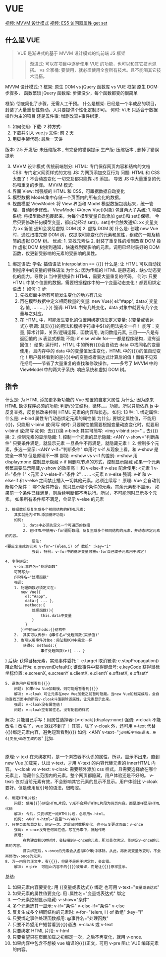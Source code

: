 # VUE

[视频: MVVM 设计模式](https://www.bilibili.com/video/av57366545/)
[视频: ES5 访问器属性 get set](https://www.bilibili.com/video/av57373116/)

## 什么是 VUE

>VUE 是渐进式的基于 MVVM 设计模式的纯前端 JS 框架  
>>渐进式: 可以在项目中逐步使用 VUE 的功能，也可以和其它技术混搭。
>>vs 全家桶: 要使用，就必须使用全套所有技术。且不能喝其它技术混搭。

   MVVM 设计模式: ?
   框架: 原生 DOM vs jQuery 函数库 vs VUE 框架
   原生 DOM: 步骤多， 函数繁琐
   jQuery 函数库: 步骤没少，每个函数都变的很简单

   框架: 彻底简化了步骤，无需人工干预。
   什么是框架: 已经是一个半成品的项目，封装了大量重复性劳动。人只要提供个性化定制即可。
   何时: VUE 只适合于数据操作为主的项目
   还是五件事: 增删改查+事件绑定.

1. 如何使用:
   下载: 2 种方式:
2. 下载并引入 vue.js 文件: 前 2 天
3. 用脚手架代码: 最后一天讲

版本: 2.5
开发版: 未压缩版本 , 有完备的错误提示
生产版: 压缩版本 , 删掉了错误提示

3. MVVM 设计模式
   传统前端划分:
   HTML: 专门保存网页内容和结构的文档
   CSS: 专门定义网页样式的文档
   JS: 为网页添加交互行为
   问题: HTML 和 CSS 太蠢了！不会动态变化
   一切交互都只能靠 JS 添加。
   导致 JS 中大量重复的代码和重复的步骤。
   MVVM 模式:
1. 界面 View: 增强版的 HTML 和 CSS，可跟据数据自动变化
1. 模型数据 Model:集中存储一个页面内的所有变化的数据。
1. 视图模型 ViewModel: 将 View 界面和 Model 模型数据包裹起来，统一管理，自动同步修改。
   ViewModel 中(new Vue()对象)
   包含两大子系统: 1. 响应系统: 将模型数据包裹起来，为每个模型变量自动添加 get()和 set()保镖。
   今后只要修改任何模型变量，都自动经过 set()，set()中会触发通知: xx 变量变为 xx 新值
   通知会发给虚拟 DOM 树 2. 虚拟 DOM 树
   什么是: 创建 new Vue 时，通过扫描完整 DOM 树，仅提取可能变化的元素和属性，组成的一颗及精简的虚拟 DOM 树。
   优点: 1. 查找元素快 2. 封装了重复性的增删改查 DOM 操作
   虚拟 DOM 树接到通知，快速找到受影响的元素。调用已经封装好的 DOM 函数，仅更新受影响的元素的受影响的属性。

1) 绑定语法: 学名: 插值语法 Interpolation == {{}}
   什么是: 让 HTML 可以自动找到程序中的变量的特殊语法
   为什么: 因为传统的 HTML 是静态的，缺少动态变化的能力。导致 js 当中要想操作 HTML，需要大量重复的代码。
   何时: 只要 HTML 中某个位置的数据，需要根据程序中的一个变量动态变化！都要用绑定语法！
   如何: 2 步:
   1. 先找页面中所有可能发生变化的地方有几处
   2. 再在模型数据中定义相同数量的变量:
      new Vue({
      el:"#app",
      data:{
      变量名:值,
      ... : ...,
      }
      })
      强调: HTML 中有几处变化，data 对象中就要有几个变量与之对应。
   3. 在 HTML 中，可能发生变化的位置用绑定语法定义变量: {{变量或表达式}}
      强调: 其实{{}}的用法和模板字符串中\${}的用法完全一样！
      能写：变量, 算术计算，关系/逻辑运算，函数调用, 访问数组元素, 三目——凡是有返回值的 js 表达式都能
      不能: if else while for——都是程序结构，没有返回值！
      结果: 运行时，HTML 中的所有{{}}会自动去 data 中找同名的变量使用。且内存中的 data 中的变量值发生变化，HTML 中的{{}}的值自动变化！用户最终看到的是{{}}中的变量或者表达式计算后的值！而看不见双花括号——节省了大量重复的查找和修改操作。——多亏了 MVVM 中的 ViewModel 中的两大子系统: 响应系统和虚拟 DOM 树。

## 指令

什么是: 为 HTML 添加更多新功能的 Vue 预置的自定义属性
为什么: 因为原来 HTML 缺少程序必须的功能: 判断/分支结构，循环。。。功能。所以只能依靠 js 中反复查找，反复修改来控制 HTML 元素的内容和状态。
如何: 13 种: 1. 绑定属性:
什么是: v-bind 属性专门动态绑定元素的属性值
为什么: 要绑定属性值，不能用{{}}，只能用 v-bind 或:简写
何时: 只要属性值需要根据变量动态变化时，就要用 v-bind 或:简写
如何: <img v-bind:src="pm25<100?'img/1.png':
             		  pm25<200?'img/2.png':
             		  pm25<300?'img/3.png':
                      		    'img/4.png'">
去{{}}换 v-bind:
其实可简写: <img v-bind:src="...
去{{}}换: 2. 控制元素的显示隐藏: 1. 控制一个元素的显示隐藏:
<ANY v-show="判断条件"
只要条件满足，就显示元素
一旦条件不再满足，就隐藏元素！ 2. 控制多个元素，多选一显示:
<ANY v-if="判断条件" 单用时
v-if 从现象上看，和 v-show 是完全一样的
但是原理不一样
鄙视: v-show vs v-if 的差别:
v-show 用 display:none 控制显示隐藏
v-if 用删除节点的方式，控制显示隐藏
如果一个元素频繁需要显示隐藏,v-show 的效率高！
和 v-else-if v-else 配合使用:
<元素 1 v-if="条件 1"
<元素 2 v-else-if="条件 2"
... ...
<元素 n v-else
强调: v-if 和 v-else-if 和 v-else 之间禁止插入一切其他元素。必须连续写！
原理: Vue 会自动判断每个条件：
哪个条件符合，就只显示哪个条件的元素。其余元素都不显示。
如果前一个条件已经满足，则后续判断都不再执行。所以，不可能同时显示多个元素。
如果所有条件都不满足，会显示 v-else 的元素

    3. 根据数组反复生成多个相同结构的HTML元素:
    	其实就是为HTML添加循环功能:
    	如何:
    		1. data中必须先定义一个可遍历的数组
    		2. 在HTML中使用v-for遍历数组，反复生成多个相同结构的元素，并动态绑定元素的内容。
    			语法:
    <要反复生成的元素 v-for="(elem,i) of 数组" :key="i"
    			强调: 特例: v-for中的循环变量可被v-for自己或子元素用于绑定！

    4. 事件绑定:
    	v-on:事件名="处理函数"
    	可简写为:
    	@事件名="处理函数"
        强调:
    	1. 处理函数必须定义在:
           new Vue({
             el:"#app",
    		 data:{ ... },
    		 methods:{
    			处理函数(){
     				this.data中变量
                }
          	 }
           })中的methods:{}结构中
    	2.	其实可以传参: @事件名="处理函数(实参值)"
    	3. 也可以用事件对象e：用法和DOM中完全一样
    		获得e: methods:{
    				事件处理函数(e){ ... }

}
后续:
获得目标元素，实现事件委托： e.target
取消冒泡: e.stopPropagation()
阻止默认行为: e.preventDefault();
键盘事件中获得键盘号: e.keyCode
获得鼠标坐标位置: e.screenX, e.screenY
e.clientX, e.clientY
e.offsetX, e.offsetY

    5. 避免用户短暂看到{{}}
    	问题: 如果new Vue加载慢，则可能短暂看到{{}}
    	解决: v-cloak 可让元素在new Vue加载之前暂时隐藏。当new Vue加载完成后，会自动查找页面中的所有v-cloak斗篷删除该属性，让元素显示出来。
     	强调: v-cloak没有属性值！
        问题: v-cloak空有属性名，没有配套的样式

解决: 只能自己手写！用属性选择器:
[v-cloak]{display:none}
强调: v-cloak 不能改名！改名了，vue 就找不到了！
其实，除了 v-cloak 外，还可用 v-text 代替{{}}绑定元素内容，避免短暂看到{{}}
如何:
<ANY v-text="`js模板字符串语法，用${变量}动态生成内容`"
比如:
<h1 v-text="`姓名: ${uname}`"></h1>
<h2 v-text="`性别: ${sex==1?'男':'女'}`"></h2>
原理: v-text 在未绑定时，是一个浏览器不认识的属性，所以，显示不出来。直到 new Vue 加载完，认出 v-text，才用 V-text 的内容代替元素的 innerHTML 内容。
v-cloak vs v-text:
v-cloak: 需要额外添加 css 样式，且需要选择放在哪个元素上，隐藏什么范围内的元素。整个网页都隐藏，用户体验还是不好的。
v-text: 仅对当前元素有效，不会影响其它元素的显示不显示。用户体验比 v-cloak 要好。但是使用反引号的语法，很晦涩。

    6. 绑定HTML片段:
    	问题: 使用{{}}绑定HTML片段，VUE不会解析HTML片段为网页内容。而是原样显示HTML代码
    	解决: 今后，只要绑定一段HTML片段，必须用v-html。
    	如何: <ANY v-html="变量"></ANY>
    7. 只在页面加载之初，绑定一次。之后及时数据变化，也不反复更改页面：v-once
    	强调: v-once没有任何属性值，写在元素中，就起作用
    	原理:
    		在构建虚拟DOM树时，会扫描到v-once的元素，所以首次绑定，能绑定v-once的元素的内容。
    		首次绑定后，v-once的元素会从虚拟DOM树中移除。从此，再出发变量改变时，不会再修改v-once的元素。
    8. 万一内容的正文中，有{{}}，但是不是用于绑定的，会出错。
    	解决: v-pre  可阻止内容中的{{}}被编译，而是让{{}}原样显示。

总结:

1. 如果元素内容要变化:
   用 {{变量或表达式}} 绑定
   也可用 v-text="`变量或表达式`"
2. 如果元素的属性值要变化: 用 :属性名="变量或表达式" 绑定
3. 一个元素控制显示隐藏: v-show="条件"
4. 多个元素选其一显示:
   v-if="条件" v-else-if="条件" v-else
5. 反复生成多个相同结构的元素时:
   v-for="(elem, i ) of 数组" :key="i"
6. 只要绑定事件处理函数都用: @事件名="处理函数"
7. 只要不希望用户短暂看到{{}}语法:
   v-cloak 或 v-text
8. 只要绑定 HTML 片段: v-html
9. 只要希望只在页面加载之初绑定一次，之后不再变化，就用 v-once.
10. 如果内容中包含不想被 vue 编译的{{}}正文，可用 v-pre 阻止 VUE 编译元素的内容。
